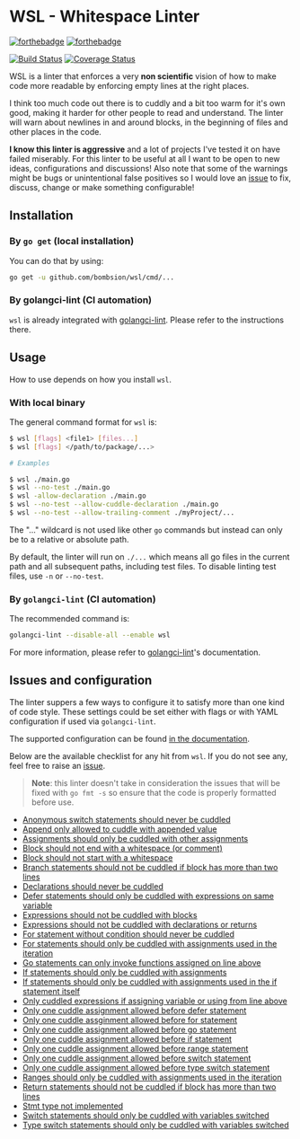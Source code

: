# WSL - Whitespace Linter

[![forthebadge](https://forthebadge.com/images/badges/made-with-go.svg)](https://forthebadge.com)
[![forthebadge](https://forthebadge.com/images/badges/built-with-love.svg)](https://forthebadge.com)

[![Build Status](https://travis-ci.org/bombsimon/wsl.svg?branch=master)](https://travis-ci.org/bombsimon/wsl)
[![Coverage Status](https://coveralls.io/repos/github/bombsimon/wsl/badge.svg?branch=master)](https://coveralls.io/github/bombsimon/wsl?branch=master)

WSL is a linter that enforces a very **non scientific** vision of how to make
code more readable by enforcing empty lines at the right places.

I think too much code out there is to cuddly and a bit too warm for it's own
good, making it harder for other people to read and understand. The linter will
warn about newlines in and around blocks, in the beginning of files and other
places in the code.

**I know this linter is aggressive** and a lot of projects I've tested it on
have failed miserably. For this linter to be useful at all I want to be open to
new ideas, configurations and discussions! Also note that some of the warnings
might be bugs or unintentional false positives so I would love an
[issue](https://github.com/bombsimon/wsl/issues/new) to fix, discuss, change or
make something configurable!

## Installation

### By `go get` (local installation)

You can do that by using:

```sh
go get -u github.com/bombsion/wsl/cmd/...
```

### By golangci-lint (CI automation)

`wsl` is already integrated with
[golangci-lint](https://github.com/golangci/golangci-lint). Please refer to the
instructions there.

## Usage

How to use depends on how you install `wsl`.

### With local binary

The general command format for `wsl` is:

```sh
$ wsl [flags] <file1> [files...]
$ wsl [flags] </path/to/package/...>

# Examples

$ wsl ./main.go
$ wsl --no-test ./main.go
$ wsl -allow-declaration ./main.go
$ wsl --no-test --allow-cuddle-declaration ./main.go
$ wsl --no-test --allow-trailing-comment ./myProject/...
```

The "..." wildcard is not used like other `go` commands but instead can only
be to a relative or absolute path.

By default, the linter will run on `./...` which means all go files in the
current path and all subsequent paths, including test files. To disable linting
test files, use `-n` or `--no-test`.

### By `golangci-lint` (CI automation)

The recommended command is:

```sh
golangci-lint --disable-all --enable wsl
```

For more information, please refer to
[golangci-lint](https://github.com/golangci/golangci-lint)'s documentation.

## Issues and configuration

The linter suppers a few ways to configure it to satisfy more than one kind of
code style. These settings could be set either with flags or with YAML
configuration if used via `golangci-lint`.

The supported configuration can be found [in the documentation](doc/configuration.md).

Below are the available checklist for any hit from `wsl`. If you do not see any,
feel free to raise an [issue](https://github.com/bombsimon/wsl/issues/new).

> **Note**:  this linter doesn't take in consideration the issues that will be
> fixed with `go fmt -s` so ensure that the code is properly formatted before
> use.

* [Anonymous switch statements should never be cuddled](doc/rules.md#anonymous-switch-statements-should-never-be-cuddled)
* [Append only allowed to cuddle with appended value](doc/rules.md#append-only-allowed-to-cuddle-with-appended-value)
* [Assignments should only be cuddled with other assignments](doc/rules.md#assignments-should-only-be-cuddled-with-other-assignments)
* [Block should not end with a whitespace (or comment)](doc/rules.md#block-should-not-end-with-a-whitespace-or-comment)
* [Block should not start with a whitespace](doc/rules.md#block-should-not-start-with-a-whitespace)
* [Branch statements should not be cuddled if block has more than two lines](doc/rules.md#branch-statements-should-not-be-cuddled-if-block-has-more-than-two-lines)
* [Declarations should never be cuddled](doc/rules.md#declarations-should-never-be-cuddled)
* [Defer statements should only be cuddled with expressions on same variable](doc/rules.md#defer-statements-should-only-be-cuddled-with-expressions-on-same-variable)
* [Expressions should not be cuddled with blocks](doc/rules.md#expressions-should-not-be-cuddled-with-blocks)
* [Expressions should not be cuddled with declarations or returns](doc/rules.md#expressions-should-not-be-cuddled-with-declarations-or-returns)
* [For statement without condition should never be cuddled](doc/rules.md#for-statement-without-condition-should-never-be-cuddled)
* [For statements should only be cuddled with assignments used in the iteration](doc/rules.md#for-statements-should-only-be-cuddled-with-assignments-used-in-the-iteration)
* [Go statements can only invoke functions assigned on line above](doc/rules.md#go-statements-can-only-invoke-functions-assigned-on-line-above)
* [If statements should only be cuddled with assignments](doc/rules.md#if-statements-should-only-be-cuddled-with-assignments)
* [If statements should only be cuddled with assignments used in the if
  statement
  itself](doc/rules.md#if-statements-should-only-be-cuddled-with-assignments-used-in-the-if-statement-itself)
* [Only cuddled expressions if assigning variable or using from line
  above](doc/rules.md#only-cuddled-expressions-if-assigning-variable-or-using-from-line-above)
* [Only one cuddle assignment allowed before defer statement](doc/rules.md#only-one-cuddle-assignment-allowed-before-defer-statement)
* [Only one cuddle assginment allowed before for statement](doc/rules.md#only-one-cuddle-assignment-allowed-before-for-statement)
* [Only one cuddle assignment allowed before go statement](doc/rules.md#only-one-cuddle-assignment-allowed-before-go-statement)
* [Only one cuddle assignment allowed before if statement](doc/rules.md#only-one-cuddle-assignment-allowed-before-if-statement)
* [Only one cuddle assignment allowed before range statement](doc/rules.md#only-one-cuddle-assignment-allowed-before-range-statement)
* [Only one cuddle assignment allowed before switch statement](doc/rules.md#only-one-cuddle-assignment-allowed-before-switch-statement)
* [Only one cuddle assignment allowed before type switch statement](doc/rules.md#only-one-cuddle-assignment-allowed-before-type-switch-statement)
* [Ranges should only be cuddled with assignments used in the iteration](doc/rules.md#ranges-should-only-be-cuddled-with-assignments-used-in-the-iteration)
* [Return statements should not be cuddled if block has more than two lines](doc/rules.md#return-statements-should-not-be-cuddled-if-block-has-more-than-two-lines)
* [Stmt type not implemented](doc/rules.md#stmt-type-not-implemented)
* [Switch statements should only be cuddled with variables switched](doc/rules.md#switch-statements-should-only-be-cuddled-with-variables-switched)
* [Type switch statements should only be cuddled with variables switched](doc/rules.md#type-switch-statements-should-only-be-cuddled-with-variables-switched)
